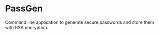 # PassGen
Command line application to generate secure passwords and store them with RSA encryption.

